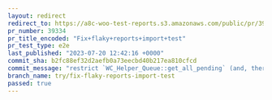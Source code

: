 ```yaml
---
layout: redirect
redirect_to: https://a8c-woo-test-reports.s3.amazonaws.com/public/pr/39334/e2e/index.html
pr_number: 39334
pr_title_encoded: "Fix+flaky+reports+import+test"
pr_test_type: e2e
last_published: "2023-07-20 12:42:16 +0000"
commit_sha: b2fc88ef32d2aefb0a73eecbd40b217ea810cfcd
commit_message: "restrict `WC_Helper_Queue::get_all_pending` (and, thereby, `run_all_p…"
branch_name: try/fix-flaky-reports-import-test
passed: true
---
```

